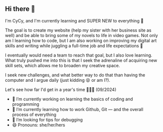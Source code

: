 ## Hi there 👋
I'm CyCy, and I'm currently learning and SUPER NEW to everything 🖤

The goal is to create my website (help my sister with her business site as well) and be able to bring some of my novels to life in video games. Not only am I learning how to code, but I am also working on improving my digital art skills and writing while juggling a full-time job and life expectations 💅

I eventually would need a team to reach that goal, but I also love learning. What truly pushed me into this is that I seek the adrenaline of acquiring new skill sets, which allows me to broaden my creative space.

I seek new challenges, and what better way to do that than having the computer and I argue daily (just kidding 😝 or am I?).

Let's see how far I'd get in a year's time 💋👑😝 (09/2024)
- 🔭 I’m currently working on learning the basics of coding and programming
- 🌱 I’m currently learning how to work Github, Git ― and the overall process of everything
- 🤔 I’m looking for tips for debugging
- 😄 Pronouns: she/her/hers

<!--
**ccasalme/CCasalme** is a ✨ _special_ ✨ repository because its `README.md` (this file) appears on your GitHub profile.

Here are some ideas to get you started:

- 🔭 I’m currently working on ...
- 🌱 I’m currently learning ...
- 👯 I’m looking to collaborate on ...
- 🤔 I’m looking for help with ...
- 💬 Ask me about ...
- 📫 How to reach me: ...
- 😄 Pronouns: ...
- ⚡ Fun fact: ...
-->
